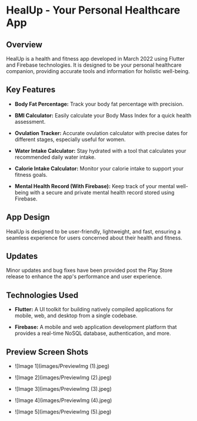 # HealUp - Your Personal Healthcare App

## Overview

HealUp is a health and fitness app developed in March 2022 using Flutter and Firebase technologies. It is designed to be your personal healthcare companion, providing accurate tools and information for holistic well-being.

## Key Features

- **Body Fat Percentage:** Track your body fat percentage with precision.
  
- **BMI Calculator:** Easily calculate your Body Mass Index for a quick health assessment.

- **Ovulation Tracker:** Accurate ovulation calculator with precise dates for different stages, especially useful for women.

- **Water Intake Calculator:** Stay hydrated with a tool that calculates your recommended daily water intake.

- **Calorie Intake Calculator:** Monitor your calorie intake to support your fitness goals.

- **Mental Health Record (With Firebase):** Keep track of your mental well-being with a secure and private mental health record stored using Firebase.

## App Design

HealUp is designed to be user-friendly, lightweight, and fast, ensuring a seamless experience for users concerned about their health and fitness.

## Updates

Minor updates and bug fixes have been provided post the Play Store release to enhance the app's performance and user experience.

## Technologies Used

- **Flutter:** A UI toolkit for building natively compiled applications for mobile, web, and desktop from a single codebase.
  
- **Firebase:** A mobile and web application development platform that provides a real-time NoSQL database, authentication, and more.

## Preview Screen Shots

- ![Image 1](images/PreviewImg (1).jpeg)

- ![Image 2](images/PreviewImg (2).jpeg)

- ![Image 3](images/PreviewImg (3).jpeg)

- ![Image 4](images/PreviewImg (4).jpeg)

- ![Image 5](images/PreviewImg (5).jpeg)
